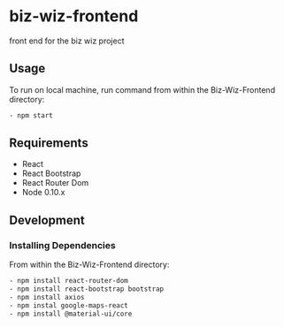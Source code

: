 # biz-wiz-frontend

front end for the biz wiz project

## Usage

To run on local machine, run command from within the Biz-Wiz-Frontend directory:

```sh
- npm start
```

## Requirements

- React
- React Bootstrap
- React Router Dom
- Node 0.10.x

## Development

### Installing Dependencies

From within the Biz-Wiz-Frontend directory:

```sh
- npm install react-router-dom
- npm install react-bootstrap bootstrap 
- npm install axios
- npm instal google-maps-react
- npm install @material-ui/core
```